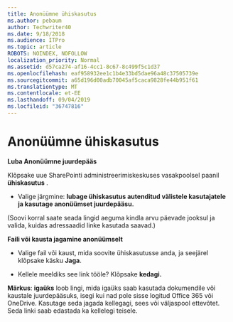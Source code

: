 ```yaml
---
title: Anonüümne ühiskasutus
ms.author: pebaum
author: Techwriter40
ms.date: 9/18/2018
ms.audience: ITPro
ms.topic: article
ROBOTS: NOINDEX, NOFOLLOW
localization_priority: Normal
ms.assetid: d57ca274-af16-4cc1-8c67-8c499f5c1d37
ms.openlocfilehash: eaf958932ee1c1b4e33bd5dae96a48c37505739e
ms.sourcegitcommit: a65d196d00adb70045af5caca9828fe44b951f61
ms.translationtype: MT
ms.contentlocale: et-EE
ms.lasthandoff: 09/04/2019
ms.locfileid: "36747816"
---
```

# <a name="anonymous-sharing"></a>Anonüümne ühiskasutus

 **Luba Anonüümne juurdepääs**
  
Klõpsake uue SharePointi administreerimiskeskuses vasakpoolsel paanil **ühiskasutus** . 
  
- Valige järgmine: **lubage ühiskasutus autenditud välistele kasutajatele ja kasutage anonüümset juurdepääsu.**
  
(Soovi korral saate seada lingid aeguma kindla arvu päevade jooksul ja valida, kuidas adressaadid linke kasutada saavad.)
    
 **Faili või kausta jagamine anonüümselt**
  
- Valige fail või kaust, mida soovite ühiskasutusse anda, ja seejärel klõpsake käsku **Jaga**. 
    
- Kellele meeldiks see link tööle? Klõpsake **kedagi.**
  
 **Märkus**: **igaüks** loob lingi, mida igaüks saab kasutada dokumendile või kaustale juurdepääsuks, isegi kui nad pole sisse logitud Office 365 või OneDrive. Kasutage seda jagada kellegagi, sees või väljaspool ettevõtet. Seda linki saab edastada ka kellelegi teisele. 
    


